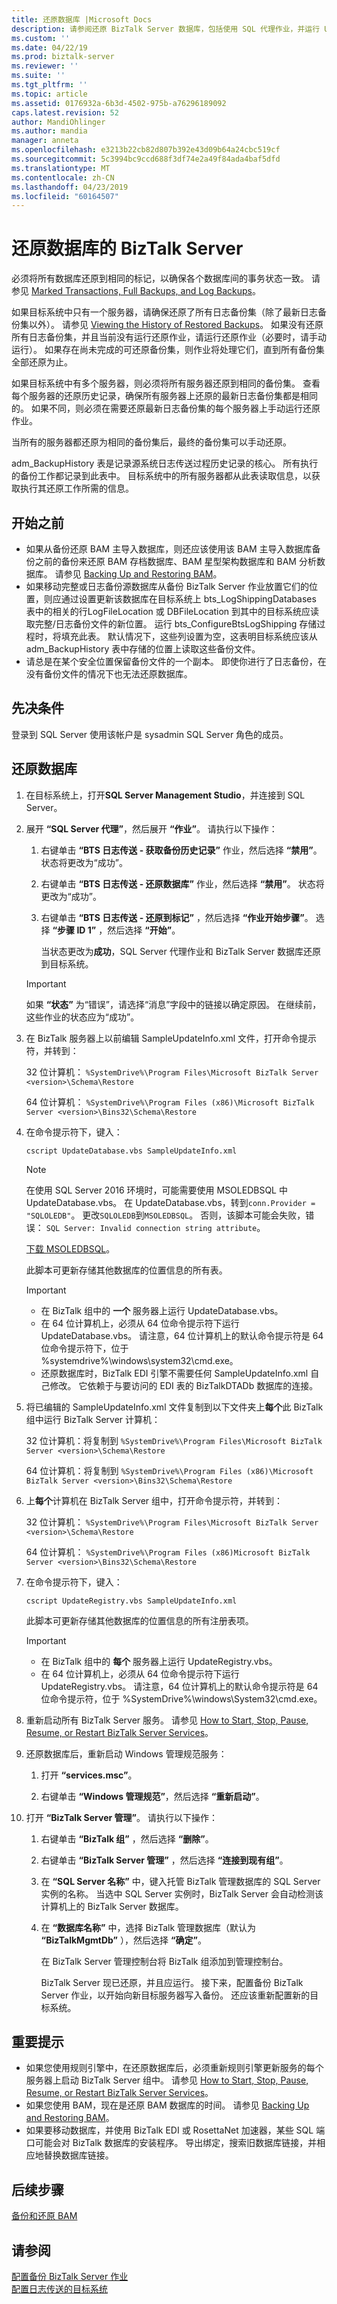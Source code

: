 ```yaml
---
title: 还原数据库 |Microsoft Docs
description: 请参阅还原 BizTalk Server 数据库，包括使用 SQL 代理作业，并运行 UpdateDatabase.vbs 和 UpdateRegistry.vbs 脚本的步骤。 另请参阅要执行的操作后数据库被还原，包括更新 BizTalk 管理控制台中的 SQL Server 实例名称。
ms.custom: ''
ms.date: 04/22/19
ms.prod: biztalk-server
ms.reviewer: ''
ms.suite: ''
ms.tgt_pltfrm: ''
ms.topic: article
ms.assetid: 0176932a-6b3d-4502-975b-a76296189092
caps.latest.revision: 52
author: MandiOhlinger
ms.author: mandia
manager: anneta
ms.openlocfilehash: e3213b22cb82d807b392e43d09b64a24cbc519cf
ms.sourcegitcommit: 5c3994bc9ccd688f3df74e2a49f84ada4baf5dfd
ms.translationtype: MT
ms.contentlocale: zh-CN
ms.lasthandoff: 04/23/2019
ms.locfileid: "60164507"
---
```

# <a name="restore-your-databases---biztalk-server"></a>还原数据库的 BizTalk Server
必须将所有数据库还原到相同的标记，以确保各个数据库间的事务状态一致。 请参见 [Marked Transactions, Full Backups, and Log Backups](../core/marked-transactions-full-backups-and-log-backups.md)。  
  
 如果目标系统中只有一个服务器，请确保还原了所有日志备份集（除了最新日志备份集以外）。 请参见 [Viewing the History of Restored Backups](../core/viewing-the-history-of-restored-backups.md)。 如果没有还原所有日志备份集，并且当前没有运行还原作业，请运行还原作业（必要时，请手动运行）。 如果存在尚未完成的可还原备份集，则作业将处理它们，直到所有备份集全部还原为止。  
  
 如果目标系统中有多个服务器，则必须将所有服务器还原到相同的备份集。 查看每个服务器的还原历史记录，确保所有服务器上还原的最新日志备份集都是相同的。 如果不同，则必须在需要还原最新日志备份集的每个服务器上手动运行还原作业。  
  
 当所有的服务器都还原为相同的备份集后，最终的备份集可以手动还原。  
  
 adm_BackupHistory 表是记录源系统日志传送过程历史记录的核心。 所有执行的备份工作都记录到此表中。 目标系统中的所有服务器都从此表读取信息，以获取执行其还原工作所需的信息。  

## <a name="before-you-begin"></a>开始之前

- 如果从备份还原 BAM 主导入数据库，则还应该使用该 BAM 主导入数据库备份之前的备份来还原 BAM 存档数据库、BAM 星型架构数据库和 BAM 分析数据库。 请参见 [Backing Up and Restoring BAM](../core/backing-up-and-restoring-bam.md)。  
- 如果移动完整或日志备份源数据库从备份 BizTalk Server 作业放置它们的位置，则应通过设置更新该数据库在目标系统上 bts_LogShippingDatabases 表中的相关的行LogFileLocation 或 DBFileLocation 到其中的目标系统应读取完整/日志备份文件的新位置。 运行 bts_ConfigureBtsLogShipping 存储过程时，将填充此表。 默认情况下，这些列设置为空，这表明目标系统应该从 adm_BackupHistory 表中存储的位置上读取这些备份文件。  
- 请总是在某个安全位置保留备份文件的一个副本。 即使你进行了日志备份，在没有备份文件的情况下也无法还原数据库。  
  
## <a name="prerequisites"></a>先决条件  
登录到 SQL Server 使用该帐户是 sysadmin SQL Server 角色的成员。  
  
## <a name="restore-your-databases"></a>还原数据库  
  
1. 在目标系统上，打开**SQL Server Management Studio**，并连接到 SQL Server。  
  
2. 展开 **“SQL Server 代理”**，然后展开 **“作业”**。 请执行以下操作：  
  
   1. 右键单击 **“BTS 日志传送 - 获取备份历史记录”** 作业，然后选择 **“禁用”**。 状态将更改为“成功”。  
  
   2. 右键单击 **“BTS 日志传送 - 还原数据库”** 作业，然后选择 **“禁用”**。 状态将更改为“成功”。  
  
   3. 右键单击 **“BTS 日志传送 - 还原到标记”** ，然后选择 **“作业开始步骤”**。 选择 **“步骤 ID 1”** ，然后选择 **“开始”**。  
  
       当状态更改为**成功**，SQL Server 代理作业和 BizTalk Server 数据库还原到目标系统。  
  
   > [!IMPORTANT]
   >  如果 **“状态”** 为“错误”，请选择“消息”字段中的链接以确定原因。 在继续前，这些作业的状态应为“成功”。  
  
3. 在 BizTalk 服务器上以前编辑 SampleUpdateInfo.xml 文件，打开命令提示符，并转到：  
  
    32 位计算机： `%SystemDrive%\Program Files\Microsoft BizTalk Server <version>\Schema\Restore`  
  
    64 位计算机： `%SystemDrive%\Program Files (x86)\Microsoft BizTalk Server <version>\Bins32\Schema\Restore`  
  
4. 在命令提示符下，键入：
  
    `cscript UpdateDatabase.vbs SampleUpdateInfo.xml`

    > [!NOTE]
    > 在使用 SQL Server 2016 环境时，可能需要使用 MSOLEDBSQL 中 UpdateDatabase.vbs。 在 UpdateDatabase.vbs，转到`conn.Provider = "SQLOLEDB"`。 更改`SQLOLEDB`到`MSOLEDBSQL`。 否则，该脚本可能会失败，错误： `SQL Server: Invalid connection string attribute`。
    > 
    > [下载 MSOLEDBSQL](https://www.microsoft.com/download/details.aspx?id=56730)。
    > 
    > 此脚本可更新存储其他数据库的位置信息的所有表。
  
    > [!IMPORTANT]
    >  - 在 BizTalk 组中的 **一个** 服务器上运行 UpdateDatabase.vbs。  
    >  - 在 64 位计算机上，必须从 64 位命令提示符下运行 UpdateDatabase.vbs。 请注意，64 位计算机上的默认命令提示符是 64 位命令提示符下，位于 %systemdrive%\windows\system32\cmd.exe。  
    >  - 还原数据库时，BizTalk EDI 引擎不需要任何 SampleUpdateInfo.xml 自己修改。  它依赖于与要访问的 EDI 表的 BizTalkDTADb 数据库的连接。  
  
5. 将已编辑的 SampleUpdateInfo.xml 文件复制到以下文件夹上**每个**此 BizTalk 组中运行 BizTalk Server 计算机：  
  
    32 位计算机：将复制到 `%SystemDrive%\Program Files\Microsoft BizTalk Server <version>\Schema\Restore`  
  
    64 位计算机：将复制到 `%SystemDrive%\Program Files (x86)\Microsoft BizTalk Server <version>\Bins32\Schema\Restore`  
  
6. 上**每个**计算机在 BizTalk Server 组中，打开命令提示符，并转到：  
  
    32 位计算机： `%SystemDrive%\Program Files\Microsoft BizTalk Server <version>\Schema\Restore`  
  
    64 位计算机： `%SystemDrive%\Program Files (x86)Microsoft BizTalk Server <version>\Bins32\Schema\Restore`  
  
7. 在命令提示符下，键入：  
  
    `cscript UpdateRegistry.vbs SampleUpdateInfo.xml`  
  
    此脚本可更新存储其他数据库的位置信息的所有注册表项。  
  
   > [!IMPORTANT]
   >  - 在 BizTalk 组中的 **每个** 服务器上运行 UpdateRegistry.vbs。  
   >  - 在 64 位计算机上，必须从 64 位命令提示符下运行 UpdateRegistry.vbs。  请注意，64 位计算机上的默认命令提示符是 64 位命令提示符，位于 %SystemDrive%\windows\System32\cmd.exe。  
  
8. 重新启动所有 BizTalk Server 服务。 请参见 [How to Start, Stop, Pause, Resume, or Restart BizTalk Server Services](../core/how-to-start-stop-pause-resume-or-restart-biztalk-server-services.md)。  
  
9. 还原数据库后，重新启动 Windows 管理规范服务：  
  
    1.  打开 **“services.msc”**。  
  
    2.  右键单击 **“Windows 管理规范”**，然后选择 **“重新启动”**。  
  
10. 打开 **“BizTalk Server 管理”**。 请执行以下操作：  
  
    1. 右键单击 **“BizTalk 组”** ，然后选择 **“删除”**。  
  
    2. 右键单击 **“BizTalk Server 管理”** ，然后选择 **“连接到现有组”**。  
  
    3. 在 **“SQL Server 名称”** 中，键入托管 BizTalk 管理数据库的 SQL Server 实例的名称。 当选中 SQL Server 实例时，BizTalk Server 会自动检测该计算机上的 BizTalk Server 数据库。  
  
    4. 在 **“数据库名称”** 中，选择 BizTalk 管理数据库（默认为 **“BizTalkMgmtDb”** ），然后选择 **“确定”**。  
  
       在 BizTalk Server 管理控制台将 BizTalk 组添加到管理控制台。  
  
       BizTalk Server 现已还原，并且应运行。 接下来，配置备份 BizTalk Server 作业，以开始向新目标服务器写入备份。 还应该重新配置新的目标系统。  

## <a name="important"></a>重要提示

- 如果您使用规则引擎中，在还原数据库后，必须重新规则引擎更新服务的每个服务器上启动 BizTalk Server 组中。 请参见 [How to Start, Stop, Pause, Resume, or Restart BizTalk Server Services](../core/how-to-start-stop-pause-resume-or-restart-biztalk-server-services.md)。  
- 如果您使用 BAM，现在是还原 BAM 数据库的时间。 请参见 [Backing Up and Restoring BAM](../core/backing-up-and-restoring-bam.md)。  
- 如果要移动数据库，并使用 BizTalk EDI 或 RosettaNet 加速器，某些 SQL 端口可能会对 BizTalk 数据库的安装程序。 导出绑定，搜索旧数据库链接，并相应地替换数据库链接。 

## <a name="next-steps"></a>后续步骤  
 [备份和还原 BAM](../core/backing-up-and-restoring-bam.md)  
  
## <a name="see-also"></a>请参阅  

 [配置备份 BizTalk Server 作业](../core/how-to-configure-the-backup-biztalk-server-job.md)   
 [配置日志传送的目标系统](../core/how-to-configure-the-destination-system-for-log-shipping.md)

